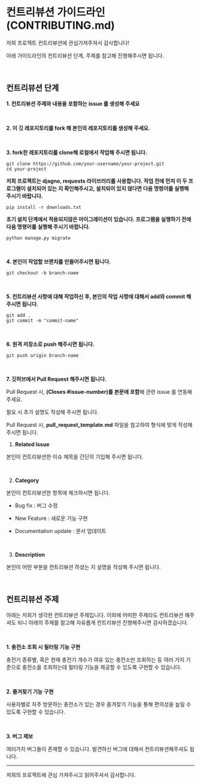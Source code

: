 # 컨트리뷰션 가이드라인 (CONTRIBUTING.md)

저희 프로젝트 컨트리뷰션에 관심가져주져서 감사합니다! 

아래 가이드라인의 컨트리뷰션 단계, 주제를 참고해 진행해주시면 됩니다.

<br>

## 컨트리뷰션 단계

**1. 컨트리뷰션 주제와 내용을 포함하는 issue 를 생성해 주세요**

<br>

**2. 이 깃 레포지토리를 fork 해 본인의 레포지토리를 생성해 주세요.**

<br>

**3. fork한 레포지토리를 clone해 로컬에서 작업해 주시면 됩니다.**

```
git clone https://github.com/your-username/your-project.git
cd your-project
```


**저희 프로젝트는 djagno, requests 라이브러리를 사용합니다. 작업 전에 먼저 이 두 프로그램이 설치되어 있는 지 확인해주시고, 설치되어 있지 않다면 다음 명령어를 실행해 주시기 바랍니다.**

```
pip install -r downloads.txt
```

**초기 설치 단계에서 적용되지않은 마이그레이션이 있습니다. 프로그램을 실행하기 전에 다음 명령어를 실행해 주시기 바랍니다.**

```
python manage.py migrate
```

<br>

**4. 본인이 작업할 브랜치를 만들어주시면 됩니다.**

```
git checkout -b branch-name
```

<br>

**5. 컨트리뷰션 사항에 대해 작업하신 후, 본인의 작업 사항에 대해서 add와 commit 해주시면 됩니다.**

```
git add .
git commit -m "commit-name"
```

<br>

**6. 원격 저장소로 push 해주시면 됩니다.**

```
git push origin branch-name
```

<br>

**7. 깃허브에서 Pull Request 해주시면 됩니다.**

Pull Request 시, **(Closes #issue-number)를 본문에 포함**해 관련 issue 를 연동해 주세요.

필요 시 추가 설명도 작성해 주시면 됩니다.

Pull Request 시, **pull_request_template.md** 파일을 참고하여 형식에 맞게 작성해 주시면 됩니다.

1. **Related Issue**

본인이 컨트리뷰션한 이슈 제목을 간단히 기입해 주시면 됩니다.

<br>

2. **Category**
   
본인이 컨트리뷰션한 항목에 체크하시면 됩니다.

* Bug fix : 버그 수정
  
* New Feature : 새로운 기능 구현
  
* Documentation update : 문서 업데이트

<br>

3. **Description**

본인이 어떤 부분을 컨트리뷰션 하셨는 지 설명을 작성해 주시면 됩니다.

<br>

## 컨트리뷰션 주제

아래는 저희가 생각한 컨트리뷰션 주제입니다. 이외에 어떠한 주제라도 컨트리뷰션 해주셔도 되니 아래의 주제를 참고해 자유롭게 컨트리뷰션 진행해주시면 감사하겠습니다.

<br>

**1. 충전소 조회 시 필터링 기능 구현**

충전기 종류별, 혹은 현재 충전기 개수가 여유 있는 충전소만 조회하는 등 여러 가지 기준으로 충전소를 조회하는데 필터링 기능을 제공할 수 있도록 구현할 수 있습니다.

<br>

**2. 즐겨찾기 기능 구현**

사용자별로 자주 방문하는 충전소가 있는 경우 즐겨찾기 기능을 통해 편의성을 높일 수 있도록 구현할 수 있습니다.

<br>

**3. 버그 제보**

여러가지 버그들이 존재할 수 있습니다. 발견하신 버그에 대해서 컨트리뷰션해주셔도 됩니다.

-----

저희의 프로젝트에 관심 가져주시고 읽어주셔서 감사합니다.

